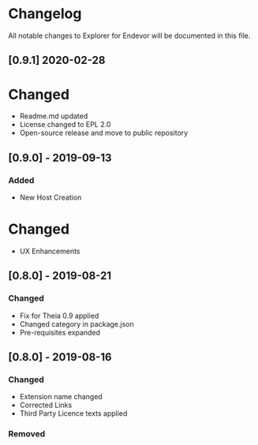 # Changelog
All notable changes to Explorer for Endevor will be documented in this file.

## [0.9.1] 2020-02-28
# Changed
- Readme.md updated
- License changed to EPL 2.0
- Open-source release and move to public repository

## [0.9.0] - 2019-09-13
### Added
- New Host Creation

# Changed
- UX Enhancements

## [0.8.0] - 2019-08-21

### Changed
- Fix for Theia 0.9 applied
- Changed category in package.json
- Pre-requisites expanded

## [0.8.0] - 2019-08-16

### Changed
- Extension name changed
- Corrected Links
- Third Party Licence texts applied

### Removed
